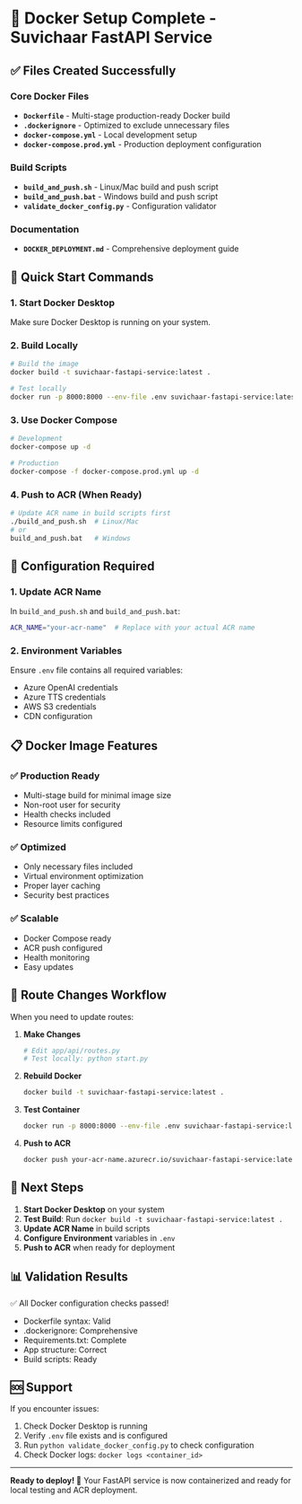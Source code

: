 # 🐳 Docker Setup Complete - Suvichaar FastAPI Service

## ✅ Files Created Successfully

### Core Docker Files
- **`Dockerfile`** - Multi-stage production-ready Docker build
- **`.dockerignore`** - Optimized to exclude unnecessary files
- **`docker-compose.yml`** - Local development setup
- **`docker-compose.prod.yml`** - Production deployment configuration

### Build Scripts
- **`build_and_push.sh`** - Linux/Mac build and push script
- **`build_and_push.bat`** - Windows build and push script
- **`validate_docker_config.py`** - Configuration validator

### Documentation
- **`DOCKER_DEPLOYMENT.md`** - Comprehensive deployment guide

## 🚀 Quick Start Commands

### 1. Start Docker Desktop
Make sure Docker Desktop is running on your system.

### 2. Build Locally
```bash
# Build the image
docker build -t suvichaar-fastapi-service:latest .

# Test locally
docker run -p 8000:8000 --env-file .env suvichaar-fastapi-service:latest
```

### 3. Use Docker Compose
```bash
# Development
docker-compose up -d

# Production
docker-compose -f docker-compose.prod.yml up -d
```

### 4. Push to ACR (When Ready)
```bash
# Update ACR name in build scripts first
./build_and_push.sh  # Linux/Mac
# or
build_and_push.bat   # Windows
```

## 🔧 Configuration Required

### 1. Update ACR Name
In `build_and_push.sh` and `build_and_push.bat`:
```bash
ACR_NAME="your-acr-name"  # Replace with your actual ACR name
```

### 2. Environment Variables
Ensure `.env` file contains all required variables:
- Azure OpenAI credentials
- Azure TTS credentials  
- AWS S3 credentials
- CDN configuration

## 📋 Docker Image Features

### ✅ Production Ready
- Multi-stage build for minimal image size
- Non-root user for security
- Health checks included
- Resource limits configured

### ✅ Optimized
- Only necessary files included
- Virtual environment optimization
- Proper layer caching
- Security best practices

### ✅ Scalable
- Docker Compose ready
- ACR push configured
- Health monitoring
- Easy updates

## 🔄 Route Changes Workflow

When you need to update routes:

1. **Make Changes**
   ```bash
   # Edit app/api/routes.py
   # Test locally: python start.py
   ```

2. **Rebuild Docker**
   ```bash
   docker build -t suvichaar-fastapi-service:latest .
   ```

3. **Test Container**
   ```bash
   docker run -p 8000:8000 --env-file .env suvichaar-fastapi-service:latest
   ```

4. **Push to ACR**
   ```bash
   docker push your-acr-name.azurecr.io/suvichaar-fastapi-service:latest
   ```

## 🎯 Next Steps

1. **Start Docker Desktop** on your system
2. **Test Build**: Run `docker build -t suvichaar-fastapi-service:latest .`
3. **Update ACR Name** in build scripts
4. **Configure Environment** variables in `.env`
5. **Push to ACR** when ready for deployment

## 📊 Validation Results

✅ All Docker configuration checks passed!
- Dockerfile syntax: Valid
- .dockerignore: Comprehensive
- Requirements.txt: Complete
- App structure: Correct
- Build scripts: Ready

## 🆘 Support

If you encounter issues:
1. Check Docker Desktop is running
2. Verify `.env` file exists and is configured
3. Run `python validate_docker_config.py` to check configuration
4. Check Docker logs: `docker logs <container_id>`

---

**Ready to deploy! 🚀** Your FastAPI service is now containerized and ready for local testing and ACR deployment.
